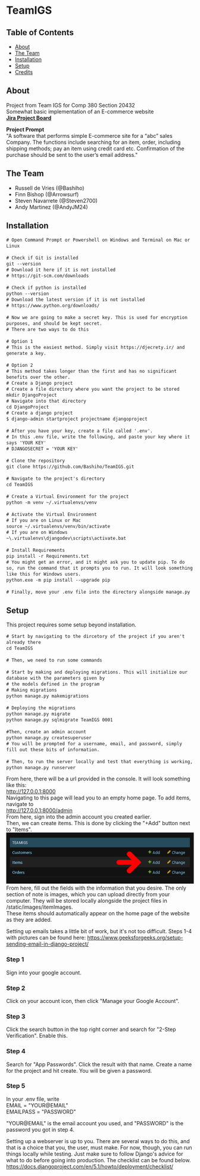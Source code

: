 # TeamIGS

## Table of Contents
- [About](#-about)
- [The Team](#-the-team)
- [Installation](#-installation)
- [Setup](#-setup)
- [Credits](#-credits)

## About
Project from Team IGS for Comp 380 Section 20432\
Somewhat basic implementation of an E-commerce website\
**[Jira Project Board](https://teamigs.atlassian.net/jira/software/projects/SCRUM/boards/1/backlog)**

**Project Prompt**\
"A software that performs simple E-commerce site for a “abc” sales Company. The functions include searching for
an item, order, including shipping methods; pay an item using credit card etc. Confirmation of the purchase
should be sent to the user’s email address."

## The Team
- Russell de Vries (@Bashiho)
- Finn Bishop (@Arrowsurf)
- Steven Navarrete (@Steven2700)
- Andy Martinez (@AndyJM24)

## Installation
```shell
# Open Command Prompt or Powershell on Windows and Terminal on Mac or Linux

# Check if Git is installed
git --version
# Download it here if it is not installed 
# https://git-scm.com/downloads

# Check if python is installed 
python --version
# Download the latest version if it is not installed
# https://www.python.org/downloads/

# Now we are going to make a secret key. This is used for encryption purposes, and should be kept secret.
# There are two ways to do this

# Option 1
# This is the easiest method. Simply visit https://djecrety.ir/ and generate a key.

# Option 2
# This method takes longer than the first and has no significant benefits over the other.
# Create a Django project
# Create a file directory where you want the project to be stored
mkdir DjangoProject
# Navigate into that directory
cd DjangoProject
# Create a django project
$ django-admin startproject projectname djangoproject

# After you have your key, create a file called '.env'. 
# In this .env file, write the following, and paste your key where it says 'YOUR KEY' 
# DJANGOSECRET = 'YOUR KEY'

# Clone the repository
git clone https://github.com/Bashiho/TeamIGS.git

# Navigate to the project's directory
cd TeamIGS

# Create a Virtual Environment for the project
python -m venv ~/.virtualenvs/venv

# Activate the Virtual Environment
# If you are on Linux or Mac
source ~/.virtualenvs/venv/bin/activate
# If you are on Windows
~\.virtualenvs\djangodev\scripts\activate.bat

# Install Requirements
pip install -r Requirements.txt
# You might get an error, and it might ask you to update pip. To do so, run the command that it prompts you to run. It will look something like this for Windows users.
python.exe -m pip install --upgrade pip

# Finally, move your .env file into the directory alongside manage.py
```

## Setup
This project requires some setup beyond installation.
```shell
# Start by navigating to the dircetory of the project if you aren't already there
cd TeamIGS

# Then, we need to run some commands

# Start by making and deploying migrations. This will initialize our database with the parameters given by
# the models defined in the program
# Making migrations
python manage.py makemigrations

# Deploying the migrations
python manage.py migrate
python manage.py sqlmigrate TeamIGS 0001

#Then, create an admin account
python manage.py createsuperuser
# You will be prompted for a username, email, and password, simply fill out these bits of information.

# Then, to run the server locally and test that everything is working,
python manage.py runserver

```

From here, there will be a url provided in the console. It will look something like this:\
http://127.0.0.1:8000 \
Navigating to this page will lead you to an empty home page. To add items, navigate to\
http://127.0.0.1:8000/admin \
From here, sign into the admin account you created earlier.\
Then, we can create items. This is done by clicking the "+Add" button next to "Items".\
![Add Items](https://github.com/Bashiho/TeamIGS/blob/main/Resources/readme-arrow-items.png?raw=true)\
From here, fill out the fields with the information that you desire. The only section of note is images, which you can upload directly from your computer. They will be stored locally alongside the project files in /static/images/itemImages.\
These items should automatically appear on the home page of the website as they are added.

Setting up emails takes a little bit of work, but it's not too difficult. Steps 1-4 with pictures can be found here: https://www.geeksforgeeks.org/setup-sending-email-in-django-project/

### Step 1
Sign into your google account.
### Step 2 
Click on your account icon, then click "Manage your Google Account".
### Step 3
Click the search button in the top right corner and search for "2-Step Verification". Enable this.
### Step 4
Search for "App Passwords". Click the result with that name. Create a name for the project and hit create. You will be given a password.
### Step 5
In your .env file, write\
EMAIL = "YOUR@EMAIL"\
EMAILPASS = "PASSWORD"

"YOUR@EMAIL" is the email account you used, and "PASSWORD" is the password you got in step 4.


Setting up a webserver is up to you. There are several ways to do this, and that is a choice that you, the user, must make. For now, though, you can run things locally while testing. Just make sure to follow Django's advice for what to do before going into production. The checklist can be found below. \
https://docs.djangoproject.com/en/5.1/howto/deployment/checklist/
